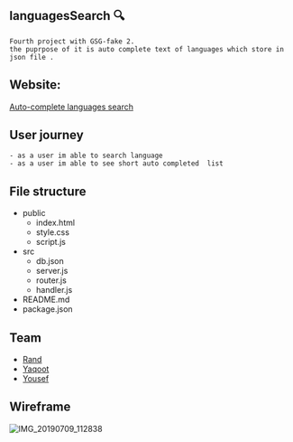 ## languagesSearch :mag:

    Fourth project with GSG-fake 2.
    the puprpose of it is auto complete text of languages which store in json file .

## Website:
[Auto-complete languages search](https://language-search.herokuapp.com)
## User journey

    - as a user im able to search language
    - as a user im able to see short auto completed  list
  
## File structure
- public
  - index.html
  - style.css
  - script.js
- src
  - db.json
  - server.js
  - router.js
  - handler.js
- README.md
- package.json

## Team

   - [Rand](https://github.com/RandInaim)
   - [Yaqoot](https://github.com/yaqootturman)
   - [Yousef](https://github.com/YousefQwasmeh)
## Wireframe

 ![IMG_20190709_112838](https://user-images.githubusercontent.com/27896127/60872184-ee399780-a23c-11e9-9d12-d79c725667f6.jpg)

